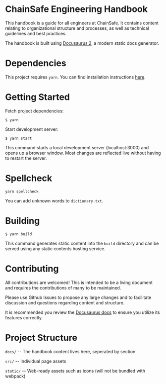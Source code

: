 # ChainSafe Engineering Handbook

This handbook is a guide for all engineers at ChainSafe. It contains content relating to organizational structure and processes, as well as technical guidelines and best practices.

The handbook is built using [Docusaurus 2](https://docusaurus.io/), a modern static docs generator.

# Dependencies

This project requires `yarn`. You can find installation instructions [here](https://yarnpkg.com/getting-started/install).

# Getting Started

Fetch project dependencies:
```
$ yarn
```
Start development server:
```
$ yarn start
```

This command starts a local development server (localhost:3000) and opens up a browser window. Most changes are reflected live without having to restart the server.

# Spellcheck
```
yarn spellcheck
```
You can add unknown words to `dictionary.txt`.

# Building

```
$ yarn build
```

This command generates static content into the `build` directory and can be served using any static contents hosting service.

# Contributing

All contributions are welcomed! This is intended to be a living document and requires the contributions of many to be maintained.

Please use Github Issues to propose any large changes and to facilitate discussion and questions regarding content and structure.

It is recommended you review the [Docusaurus docs](https://docusaurus.io/docs) to ensure you utilize its features correctly.

# Project Structure

`docs/` -- The handbook content lives here, seperated by section

`src/` -- Individual page assets 

`static/` -- Web-ready assets such as icons (will not be bundled with webpack)

